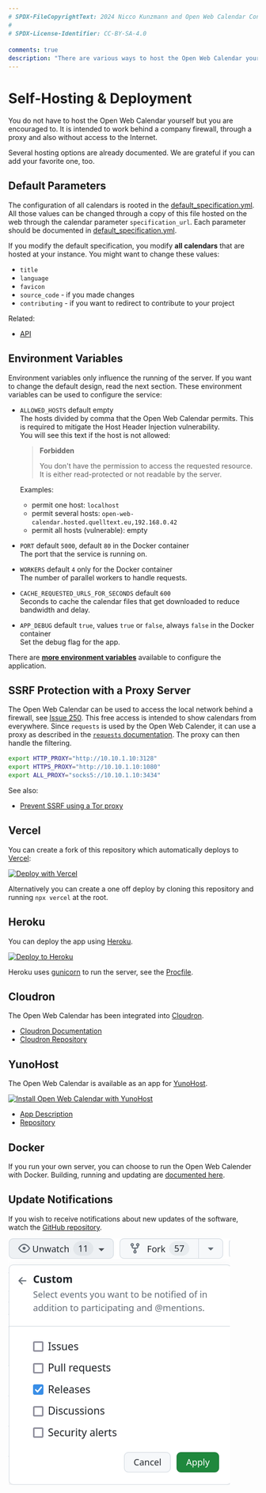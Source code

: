 ```yaml
---
# SPDX-FileCopyrightText: 2024 Nicco Kunzmann and Open Web Calendar Contributors <https://open-web-calendar.quelltext.eu/>
#
# SPDX-License-Identifier: CC-BY-SA-4.0

comments: true
description: "There are various ways to host the Open Web Calendar yourself and customize the deployment."
---
```


# Self-Hosting & Deployment

You do not have to host the Open Web Calendar yourself but you are encouraged to.
It is intended to work behind a company firewall, through a proxy and also without access to the Internet.

Several hosting options are already documented.
We are grateful if you can add your favorite one, too.

## Default Parameters

The configuration of all calendars is rooted in the [default_specification.yml].
All those values can be changed through a copy of this file hosted on the web
through the calendar parameter `specification_url`.
Each parameter should be documented in [default_specification.yml].

If you modify the default specification, you modify **all calendars** that are hosted at your instance.
You might want to change these values:

- `title`
- `language`
- `favicon`
- `source_code` - if you made changes
- `contributing` - if you want to redirect to contribute to your project

[default_specification.yml]: https://github.com/niccokunzmann/open-web-calendar/blob/master/default_specification.yml

Related:

- [API](../dev/api.md)

## Environment Variables

Environment variables only influence the running of the server.
If you want to change the default design, read the next section.
These environment variables can be used to configure the service:

- `ALLOWED_HOSTS` default empty  
    The hosts divided by comma that the Open Web Calendar permits.
    This is required to mitigate the Host Header Injection vulnerability.  
    You will see this text if the host is not allowed:

    > **Forbidden**
    >
    > You don't have the permission to access the requested resource. It is either read-protected or not readable by the server.

    Examples:

    - permit one host: `localhost`
    - permit several hosts: `open-web-calendar.hosted.quelltext.eu,192.168.0.42`
    - permit all hosts (vulnerable): empty

- `PORT` default `5000`, default `80` in the Docker container  
    The port that the service is running on.
- `WORKERS` default `4` only for the Docker container  
    The number of parallel workers to handle requests.
- `CACHE_REQUESTED_URLS_FOR_SECONDS` default `600`  
    Seconds to cache the calendar files that get downloaded to reduce bandwidth and delay.
- `APP_DEBUG` default `true`, values `true` or `false`, always `false` in the Docker container  
    Set the debug flag for the app.

There are **[more environment variables](https://flask.palletsprojects.com/en/3.0.x/config/)** available to configure the application.

## SSRF Protection with a Proxy Server

The Open Web Calendar can be used to access the local network behind a firewall,
see [Issue 250](https://github.com/niccokunzmann/open-web-calendar/issues/250).
This free access is intended to show calendars from everywhere.
Since `requests` is used by the Open Web Calender,
it can use a proxy as described in the
[`requests` documentation](https://requests.readthedocs.io/en/latest/user/advanced/#proxies).
The proxy can then handle the filtering.

```sh
export HTTP_PROXY="http://10.10.1.10:3128"
export HTTPS_PROXY="http://10.10.1.10:1080"
export ALL_PROXY="socks5://10.10.1.10:3434"
```

See also:

- [Prevent SSRF using a Tor proxy](docker.md#preventing-ssrf-attacks-using-a-tor-proxy)

## Vercel

You can create a fork of this repository which automatically deploys to [Vercel](https://vercel.com/):

[![Deploy with Vercel](https://vercel.com/button)](https://vercel.com/new/clone?repository-url=https%3A%2F%2Fgithub.com%2Fniccokunzmann%2Fopen-web-calendar.git)

Alternatively you can create a one off deploy by cloning this repository and running `npx vercel` at the root.

## Heroku

You can deploy the app using [Heroku](https://heroku.com).

[![Deploy to Heroku](https://www.herokucdn.com/deploy/button.svg)](https://heroku.com/deploy?template=https://github.com/niccokunzmann/open-web-calendar)

Heroku uses [gunicorn](https://gunicorn.org/)
to run the server, see the [Procfile](https://github.com/niccokunzmann/open-web-calendar/blob/master/Procfile).

## Cloudron

The Open Web Calendar has been integrated into [Cloudron](https://www.cloudron.io/).

- [Cloudron Documentation](https://docs.cloudron.io/apps/openwebcalendar/)
- [Cloudron Repository](https://git.cloudron.io/cloudron/openwebcalendar-app)

## YunoHost

The Open Web Calendar is available as an app for [YunoHost](https://yunohost.org/).

[![Install Open Web Calendar with YunoHost](https://install-app.yunohost.org/install-with-yunohost.svg)](https://install-app.yunohost.org/?app=open-web-calendar)

- [App Description](https://apps.yunohost.org/app/open-web-calendar)
- [Repository](https://github.com/YunoHost-Apps/open-web-calendar_ynh/blob/master/ALL_README.md)

## Docker

If you run your own server, you can choose to run the Open Web Calender with Docker.
Building, running and updating are [documented here](docker.md).

## Update Notifications

If you wish to receive notifications about new updates of the software,
watch the [GitHub repository]({{link.repo}}).

![Repository, Watch, Custom, Releases](../assets/img/subscribe-to-release.png)

[open-web-calendar.hosted.quelltext.eu]: {{link.web}}
[tor.open-web-calendar.hosted.quelltext.eu]: {{link.tor}}
